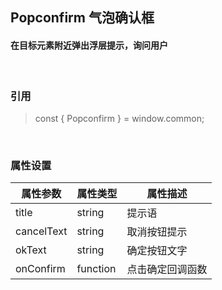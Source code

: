 ## Popconfirm 气泡确认框 
#### 在目标元素附近弹出浮层提示，询问用户
&nbsp;
&nbsp;
&nbsp;
### 引用
>const { Popconfirm } = window.common;

&nbsp;
&nbsp;

### 属性设置

| 属性参数 | 属性类型 | 属性描述 |
| ------ | ------ | ------ |
| title  | string | 提示语 |
| cancelText  | string | 取消按钮提示 |
| okText  | string | 确定按钮文字 |
| onConfirm  | function | 点击确定回调函数 |

&nbsp;
&nbsp;
&nbsp;
&nbsp;
